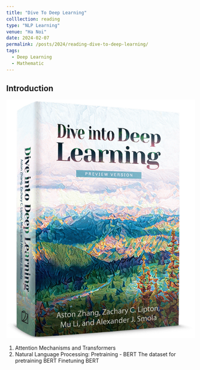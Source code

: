 ```yaml
---
title: "Dive To Deep Learning"
colllection: reading
type: "NLP Learning"
venue: "Ha Noi"
date: 2024-02-07
permalink: /posts/2024/reading-dive-to-deep-learning/
tags:
  - Deep Learning
  - Mathematic
--- 
```


<head>
    <style type="text/css">
        figure{text-align: center;}
        math{text-align: center;}
    </style>
</head>

## Introduction

<p align="center">
  <img src="/images/reading/dive-to-depp-learning/front.png">
</p>


1. Attention Mechanisms and Transformers
2. Natural Language Processing: 
Pretraining - BERT
The dataset for pretraining BERT
Finetuning BERT

